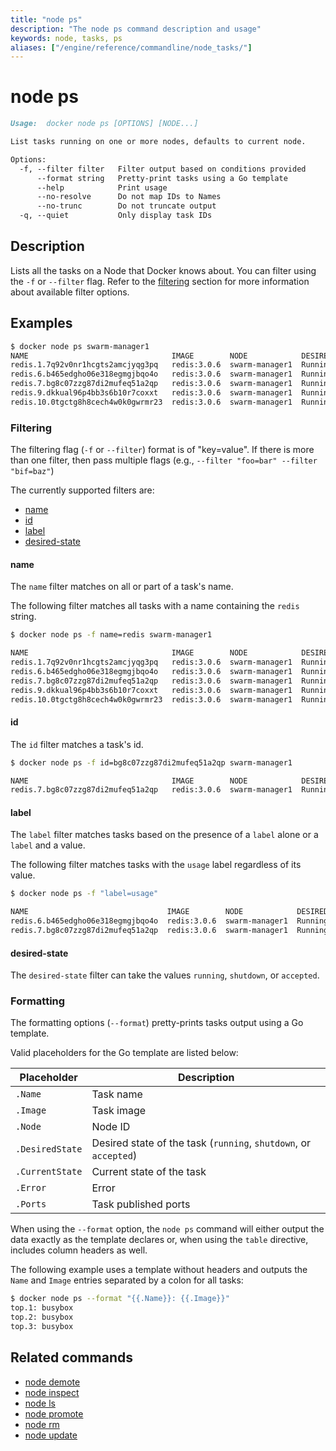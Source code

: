 ```yaml
---
title: "node ps"
description: "The node ps command description and usage"
keywords: node, tasks, ps
aliases: ["/engine/reference/commandline/node_tasks/"]
---
```


<!-- This file is maintained within the docker/docker Github
     repository at https://github.com/alcideio/moby/. Make all
     pull requests against that repo. If you see this file in
     another repository, consider it read-only there, as it will
     periodically be overwritten by the definitive file. Pull
     requests which include edits to this file in other repositories
     will be rejected.
-->

# node ps

```markdown
Usage:  docker node ps [OPTIONS] [NODE...]

List tasks running on one or more nodes, defaults to current node.

Options:
  -f, --filter filter   Filter output based on conditions provided
      --format string   Pretty-print tasks using a Go template
      --help            Print usage
      --no-resolve      Do not map IDs to Names
      --no-trunc        Do not truncate output
  -q, --quiet           Only display task IDs
```

## Description

Lists all the tasks on a Node that Docker knows about. You can filter using the `-f` or `--filter` flag. Refer to the [filtering](#filtering) section for more information about available filter options.

## Examples

```bash
$ docker node ps swarm-manager1
NAME                                IMAGE        NODE            DESIRED STATE  CURRENT STATE
redis.1.7q92v0nr1hcgts2amcjyqg3pq   redis:3.0.6  swarm-manager1  Running        Running 5 hours
redis.6.b465edgho06e318egmgjbqo4o   redis:3.0.6  swarm-manager1  Running        Running 29 seconds
redis.7.bg8c07zzg87di2mufeq51a2qp   redis:3.0.6  swarm-manager1  Running        Running 5 seconds
redis.9.dkkual96p4bb3s6b10r7coxxt   redis:3.0.6  swarm-manager1  Running        Running 5 seconds
redis.10.0tgctg8h8cech4w0k0gwrmr23  redis:3.0.6  swarm-manager1  Running        Running 5 seconds
```

### Filtering

The filtering flag (`-f` or `--filter`) format is of "key=value". If there is more
than one filter, then pass multiple flags (e.g., `--filter "foo=bar" --filter "bif=baz"`)

The currently supported filters are:

* [name](#name)
* [id](#id)
* [label](#label)
* [desired-state](#desired-state)

#### name

The `name` filter matches on all or part of a task's name.

The following filter matches all tasks with a name containing the `redis` string.

```bash
$ docker node ps -f name=redis swarm-manager1

NAME                                IMAGE        NODE            DESIRED STATE  CURRENT STATE
redis.1.7q92v0nr1hcgts2amcjyqg3pq   redis:3.0.6  swarm-manager1  Running        Running 5 hours
redis.6.b465edgho06e318egmgjbqo4o   redis:3.0.6  swarm-manager1  Running        Running 29 seconds
redis.7.bg8c07zzg87di2mufeq51a2qp   redis:3.0.6  swarm-manager1  Running        Running 5 seconds
redis.9.dkkual96p4bb3s6b10r7coxxt   redis:3.0.6  swarm-manager1  Running        Running 5 seconds
redis.10.0tgctg8h8cech4w0k0gwrmr23  redis:3.0.6  swarm-manager1  Running        Running 5 seconds
```

#### id

The `id` filter matches a task's id.

```bash
$ docker node ps -f id=bg8c07zzg87di2mufeq51a2qp swarm-manager1

NAME                                IMAGE        NODE            DESIRED STATE  CURRENT STATE
redis.7.bg8c07zzg87di2mufeq51a2qp   redis:3.0.6  swarm-manager1  Running        Running 5 seconds
```

#### label

The `label` filter matches tasks based on the presence of a `label` alone or a `label` and a
value.

The following filter matches tasks with the `usage` label regardless of its value.

```bash
$ docker node ps -f "label=usage"

NAME                               IMAGE        NODE            DESIRED STATE  CURRENT STATE
redis.6.b465edgho06e318egmgjbqo4o  redis:3.0.6  swarm-manager1  Running        Running 10 minutes
redis.7.bg8c07zzg87di2mufeq51a2qp  redis:3.0.6  swarm-manager1  Running        Running 9 minutes
```


#### desired-state

The `desired-state` filter can take the values `running`, `shutdown`, or `accepted`.


### Formatting

The formatting options (`--format`) pretty-prints tasks output
using a Go template.

Valid placeholders for the Go template are listed below:

Placeholder     | Description
----------------|------------------------------------------------------------------------------------------
`.Name`         | Task name
`.Image`        | Task image
`.Node`         | Node ID
`.DesiredState` | Desired state of the task (`running`, `shutdown`, or `accepted`)
`.CurrentState` | Current state of the task
`.Error`        | Error
`.Ports`        | Task published ports

When using the `--format` option, the `node ps` command will either
output the data exactly as the template declares or, when using the
`table` directive, includes column headers as well.

The following example uses a template without headers and outputs the
`Name` and `Image` entries separated by a colon for all tasks:

```bash
$ docker node ps --format "{{.Name}}: {{.Image}}"
top.1: busybox
top.2: busybox
top.3: busybox
```

## Related commands

* [node demote](node_demote.md)
* [node inspect](node_inspect.md)
* [node ls](node_ls.md)
* [node promote](node_promote.md)
* [node rm](node_rm.md)
* [node update](node_update.md)
